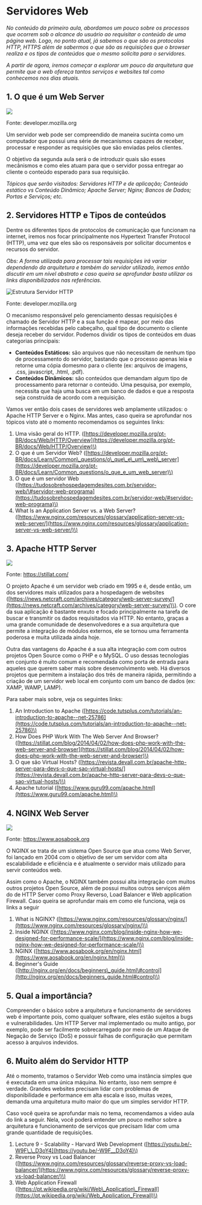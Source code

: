 # Servidores Web

_No conteúdo da primeiro aula, abordamos um pouco sobre os processos que ocorrem sob o alcance do usuário ao requisitar o conteúdo de uma página web. Logo, no ponto atual, já sabemos o que são os protocolos HTTP, HTTPS além de sabermos o que são as requisições que o browser realiza e os tipos de conteúdos que o mesmo solicita para o servidores._

_A partir de agora, iremos começar a explorar um pouco da arquitetura que permite que a web ofereça tantos serviços e websites tal como conhecemos nos dias atuais._

## 1. O que é um Web Server

![](https://media.prod.mdn.mozit.cloud/attachments/2016/08/09/13677/d031b77dee83f372ffa4e0389d68108b/Fetching_a_page.png)

Fonte: developer.mozilla.org

Um servidor web pode ser compreendido de maneira sucinta como um computador que possui uma série de mecanismos capazes de receber, processar e responder as requisições que são enviadas pelos clientes.

O objetivo da segunda aula será o de introduzir quais são esses mecânismos e como eles atuam para que o servidor possa entregar ao cliente o conteúdo esperado para sua requisição.

_Tópicos que serão visitados: Servidores HTTP e de aplicação; Conteúdo estático vs Conteúdo Dinâmico; Apache Server; Nginx; Bancos de Dados; Portas e Serviços; etc._

## 2. Servidores HTTP e Tipos de conteúdos

Dentre os diferentes tipos de protocolos de comunicação que funcionam na internet, iremos nos focar principalmente nos Hypertext Transfer Protocol \(HTTP\), uma vez que eles são os responsáveis por solicitar documentos e recursos do servidor.

_Obs: A forma utilizada para processar tais requisições irá variar dependendo da arquitetura e também do servidor utilizado, iremos então discutir em um nível abstrato e caso queira se aprofundar basta utilizar os links disponibilizados nas referências._

![Estrutura Servidor HTTP](https://i.imgur.com/HHyYUgW.png)

Fonte: developer.mozilla.org

O mecanismo responsável pelo gerenciamento dessas requisições é chamado de Servidor HTTP e a sua função é mapear, por meio das informações recebidas pelo cabeçalho, qual tipo de documento o cliente deseja receber do servidor. Podemos dividir os tipos de conteúdos em duas categorias principais:

* **Conteúdos Estáticos:** são arquivos que não necessitam de nenhum tipo de processamento do servidor, bastando que o processo apenas leia e retorne uma cópia domesmo para o cliente \(ex: arquivos de imagens, .css, javascript, .html, .pdf\).
* **Conteúdos Dinâmicos:** são conteúdos que demandam algum tipo de processamento para retornar o conteúdo. Uma pesquisa, por exemplo, necessita que haja uma busca em um banco de dados e que a resposta seja construída de acordo com a requisição.

Vamos ver então dois cases de servidores web amplamente utilizados: o Apache HTTP Server e o Nginx. Mas antes, caso queira se aprofundar nos tópicos visto até o momento recomendamos os seguintes links:

1. Uma visão geral do HTTP. \([https://developer.mozilla.org/pt-BR/docs/Web/HTTP/Overview](https://developer.mozilla.org/pt-BR/docs/Web/HTTP/Overview)\)
2. O que é um Servidor Web? \([https://developer.mozilla.org/pt-BR/docs/Learn/Common\_questions/o\_que\_e\_um\_web\_server](https://developer.mozilla.org/pt-BR/docs/Learn/Common_questions/o_que_e_um_web_server)\)
3. O que é um servidor Web \([https://tudosobrehospedagemdesites.com.br/servidor-web/\#servidor-web-programa](https://tudosobrehospedagemdesites.com.br/servidor-web/#servidor-web-programa)\)
4. What Is an Application Server vs. a Web Server? \([https://www.nginx.com/resources/glossary/application-server-vs-web-server/](https://www.nginx.com/resources/glossary/application-server-vs-web-server/)\)

## 3. Apache HTTP Server

![](https://s3.amazonaws.com/stillat/img/ch1_request_lifecycle.png)

Fonte: https://stillat.com/

O projeto Apache é um servidor web criado em 1995 e é, desde então, um dos servidores mais utilizados para a hospedagem de websites \([https://news.netcraft.com/archives/category/web-server-survey/](https://news.netcraft.com/archives/category/web-server-survey/)\). O core da sua aplicação é bastante enxuto e focado principalmente na tarefa de buscar e transmitir os dados requisitados via HTTP. No entanto, graças a uma grande comunidade de desenvolvedores e a sua arquitetura que permite a integração de módulos externos, ele se tornou uma ferramenta poderosa e muita utilizada ainda hoje.

Outra das vantagens do Apache é a sua alta integração com com outros projetos Open Source como o PHP e o MySQL. O uso dessas tecnologias em conjunto é muito comum e recomendada como porta de entrada para aqueles que querem saber mais sobre desenvolvimento web. Há diversos projetos que permitem a instalação dos três de maneira rápida, permitindo a criação de um servidor web local em conjunto com um banco de dados \(ex: XAMP, WAMP, LAMP\).

Para saber mais sobre, veja os seguintes links:

1. An Introduction to Apache \([https://code.tutsplus.com/tutorials/an-introduction-to-apache--net-25786](https://code.tutsplus.com/tutorials/an-introduction-to-apache--net-25786)\)
2. How Does PHP Work With The Web Server And Browser? \([https://stillat.com/blog/2014/04/02/how-does-php-work-with-the-web-server-and-browser](https://stillat.com/blog/2014/04/02/how-does-php-work-with-the-web-server-and-browser)\)
3. O que são Virtual Hosts? \([https://revista.devall.com.br/apache-http-server-para-devs-o-que-sao-virtual-hosts/](https://revista.devall.com.br/apache-http-server-para-devs-o-que-sao-virtual-hosts/)\)
4. Apache tutorial \([https://www.guru99.com/apache.html](https://www.guru99.com/apache.html)\)

## 4. NGINX Web Server

![](https://www.aosabook.org/images/nginx/architecture.png)

Fonte: https://www.aosabook.org

O NGINX se trata de um sistema Open Source que atua como Web Server, foi lançado em 2004 com o objetivo de ser um servidor com alta escalabilidade e eficiência e é atualmente o servidor mais utilizado para servir conteúdos web.

Assim como o Apache, o NGINX também possui alta integração com muitos outros projetos Open Source, além de possui muitos outros serviços além do de HTTP Server como Proxy Reverso, Load Balancer e Web application Firewall. Caso queira se aprofundar mais em como ele funciona, veja os links a seguir

1. What is NGINX? \([https://www.nginx.com/resources/glossary/nginx/](https://www.nginx.com/resources/glossary/nginx/)\)
2. Inside NGINX \([https://www.nginx.com/blog/inside-nginx-how-we-designed-for-performance-scale/](https://www.nginx.com/blog/inside-nginx-how-we-designed-for-performance-scale/)\)
3. NGINX \([https://www.aosabook.org/en/nginx.html](https://www.aosabook.org/en/nginx.html)\)
4. Beginner's Guide \([http://nginx.org/en/docs/beginners\_guide.html\#control](http://nginx.org/en/docs/beginners_guide.html#control)\)

## 5. Qual a importância?

Compreender o básico sobre a arquitetura e funcionamento de servidores web é importante pois, como qualquer software, eles estão sujeitos a bugs e vulnerabilidades. Um HTTP Server mal implementado ou muito antigo, por exemplo, pode ser facilmente sobrecarregado por meio de um Ataque de Negação de Serviço \(DoS\) e possuir falhas de configuração que permitam acesso à arquivos indevidos.

## 6. Muito além do Servidor HTTP

Até o momento, tratamos o Servidor Web como uma instância simples que é executada em uma única máquina. No entanto, isso nem sempre é verdade. Grandes websites precisam lidar com problemas de disponibilidade e performance em alta escala e isso, muitas vezes, demanda uma arquitetura muito maior do que um simples servidor HTTP.

Caso você queira se aprofundar mais no tema, recomendamos a video aula do link a seguir. Nela, você poderá entender um pouco melhor sobre a arquitetura e funcionamento de serviços que precisam lidar com uma grande quantidade de requisições.

1. Lecture 9 - Scalability - Harvard Web Development \([https://youtu.be/-W9F\_\_D3oY4](https://youtu.be/-W9F__D3oY4)\)
2. Reverse Proxy vs Load Balancer \([https://www.nginx.com/resources/glossary/reverse-proxy-vs-load-balancer/](https://www.nginx.com/resources/glossary/reverse-proxy-vs-load-balancer/)\)
3. Web Application Firewall \([https://pt.wikipedia.org/wiki/Web\_Application\_Firewall](https://pt.wikipedia.org/wiki/Web_Application_Firewall)\)
